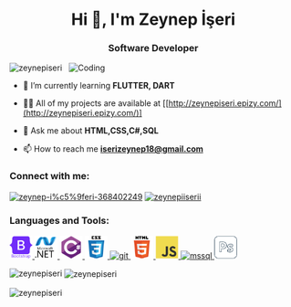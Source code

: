 <h1 align="center">Hi 👋, I'm Zeynep İşeri</h1>
<h3 align="center">Software Developer</h3>

<img align="right" alt="Coding" width="400" src="https://cdn.dribbble.com/users/330915/screenshots/3587000/media/cf9c914d04e017ab821bab2ee0bb87cb.gif"></img>

<p align="left"> <img src="https://komarev.com/ghpvc/?username=zeynepiseri&label=Profile%20views&color=0e75b6&style=flat" alt="zeynepiseri" /> </p>

- 🌱 I’m currently learning **FLUTTER, DART**

- 👨‍💻 All of my projects are available at [[http://zeynepiseri.epizy.com/](http://zeynepiseri.epizy.com/)]

- 💬 Ask me about **HTML,CSS,C#,SQL**

- 📫 How to reach me **iserizeynep18@gmail.com**

<h3 align="left">Connect with me:</h3>
<p align="left">
<a href="https://linkedin.com/in/zeynep-i%c5%9feri-368402249" target="blank"><img align="center" src="https://raw.githubusercontent.com/rahuldkjain/github-profile-readme-generator/master/src/images/icons/Social/linked-in-alt.svg" alt="zeynep-i%c5%9feri-368402249" height="30" width="40" /></a>
<a href="https://instagram.com/zeynepiiserii" target="blank"><img align="center" src="https://raw.githubusercontent.com/rahuldkjain/github-profile-readme-generator/master/src/images/icons/Social/instagram.svg" alt="zeynepiiserii" height="30" width="40" /></a>
</p>

<h3 align="left">Languages and Tools:</h3>
<p align="left"> <a href="https://getbootstrap.com" target="_blank" rel="noreferrer"> <img src="https://raw.githubusercontent.com/devicons/devicon/master/icons/bootstrap/bootstrap-plain-wordmark.svg" alt="bootstrap" width="40" height="40"/> </a>  <a href="https://dotnet.microsoft.com/" target="_blank" rel="noreferrer"> <img src="https://raw.githubusercontent.com/devicons/devicon/master/icons/dot-net/dot-net-original-wordmark.svg" alt="dotnet" width="40" height="40"/> <a href="https://www.w3schools.com/cs/" target="_blank" rel="noreferrer"> <img src="https://raw.githubusercontent.com/devicons/devicon/master/icons/csharp/csharp-original.svg" alt="csharp" width="40" height="40"/> </a> <a href="https://www.w3schools.com/css/" target="_blank" rel="noreferrer"> <img src="https://raw.githubusercontent.com/devicons/devicon/master/icons/css3/css3-original-wordmark.svg" alt="css3" width="40" height="40"/> </a> <a href="https://git-scm.com/" target="_blank" rel="noreferrer"> <img src="https://www.vectorlogo.zone/logos/git-scm/git-scm-icon.svg" alt="git" width="40" height="40"/> </a> <a href="https://www.w3.org/html/" target="_blank" rel="noreferrer"> <img src="https://raw.githubusercontent.com/devicons/devicon/master/icons/html5/html5-original-wordmark.svg" alt="html5" width="40" height="40"/> </a> <a href="https://developer.mozilla.org/en-US/docs/Web/JavaScript" target="_blank" rel="noreferrer"> <img src="https://raw.githubusercontent.com/devicons/devicon/master/icons/javascript/javascript-original.svg" alt="javascript" width="40" height="40"/> </a> <a href="https://www.microsoft.com/en-us/sql-server" target="_blank" rel="noreferrer"> <img src="https://www.svgrepo.com/show/303229/microsoft-sql-server-logo.svg" alt="mssql" width="40" height="40"/> </a> <a href="https://www.photoshop.com/en" target="_blank" rel="noreferrer"> <img src="https://raw.githubusercontent.com/devicons/devicon/master/icons/photoshop/photoshop-line.svg" alt="photoshop" width="40" height="40"/> </a> </p>



<p><img align="left" src="https://github-readme-stats.vercel.app/api/top-langs?username=zeynepiseri&show_icons=true&locale=en&layout=compact" alt="zeynepiseri" /></p>

<p>&nbsp;<img align="center" src="https://github-readme-stats.vercel.app/api?username=zeynepiseri&show_icons=true&locale=en" alt="zeynepiseri" /></p>

<p><img align="center" src="https://github-readme-streak-stats.herokuapp.com/?user=zeynepiseri&" alt="zeynepiseri" /></p>
